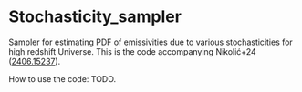 # Stochasticity_sampler  
Sampler for estimating PDF of emissivities due to various stochasticities for high redshift Universe.  This is the code accompanying Nikolić+24 ([2406.15237](https://arxiv.org/abs/2406.15237)).

How to use the code:
TODO.
